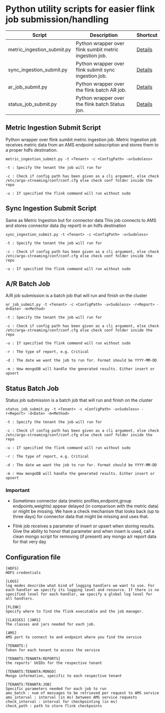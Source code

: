 # Python utility scripts for easier flink job submission/handling

| Script | Description | Shortcut |
|--------|-------------|---------- |
| metric_ingestion_submit.py | Python wrapper over flink sumbit metric ingestion job.| [Details](#ingest-metric) |
| sync_ingestion_submit.py | Python wrapper over flink submit sync ingestion job.| [Details](#ingest-synbc) |
| ar_job_submit.py | Python wrapper over the flink batch AR job. | [Details](#batch-ar) |
| status_job_submit.py | Python wrapper over the flink batch Status jon. | [Details](#batch-status) |

<a id="ingest-metric"></a>
## Metric Ingestion Submit Script
Python wrapper over flink sumbit metric ingestion job.
Metric Ingestion job receives metric data from an AMS endpoint subscription and stores them to a proper hdfs destination.

`metric_ingestion_submit.py -t <Tenant> -c <ConfigPath> -u<Sudoless>`

`-t : Specify the tenant the job will run for`

`-c : Check if config path has been given as a cli argument, else check /etc/argo-streaming/conf/conf.cfg else check conf folder inside the repo`

`-u : If specified the flink command will run without sudo`

<a id="ingest-sync"></a>
## Sync Ingestion Submit Script
Same as Metric Ingestion but for connector data
This job connects to AMS and stores connector data (by report) in an hdfs destination

`sync_ingestion_submit.py -t <Tenant> -c <ConfigPath> -u<Sudoless>`

`-t : Specify the tenant the job will run for`

`-c : Check if config path has been given as a cli argument, else check /etc/argo-streaming/conf/conf.cfg else check conf folder inside the repo`

`-u : If specified the flink command will run without sudo`

<a id="batch-ar"></a>
## A/R Batch Job
A/R job submission is a batch job that will run and finish on the cluster

`ar_job_submit.py -t <Tenant> -c <ConfigPath> -u<Sudoless> -r<Report> -d<Date> -m<Method>`

`-t : Specify the tenant the job will run for`

`-c : Check if config path has been given as a cli argument, else check /etc/argo-streaming/conf/conf.cfg else check conf folder inside the repo`

`-u : If specified the flink command will run without sudo`

`-r : The type of report, e.g. Critical`

`-d : The date we want the job to run for. Format should be YYYY-MM-DD`

`-m : How mongoDB will handle the generated results. Either insert or upsert`

<a id="batch-status"></a>
## Status Batch Job
Status job submission is a batch job that will run and finish on the cluster

`status_job_submit.py -t <Tenant> -c <ConfigPath> -u<Sudoless> -r<Report> -d<Date> -m<Method>`

`-t : Specify the tenant the job will run for`

`-c : Check if config path has been given as a cli argument, else check /etc/argo-streaming/conf/conf.cfg else check conf folder inside the repo`

`-u : If specified the flink command will run without sudo`

`-r : The type of report, e.g. Critical`

`-d : The date we want the job to run for. Format should be YYYY-MM-DD`

`-m : How mongoDB will handle the generated results. Either insert or upsert`


### Important

- Sometimes connector data (metric profiles,endpoint,group endpoints,weights) appear delayed (in comparison with the metric data) or might be missing. We have a check mechanism that looks back (up to three days) for connector data that might be missing and uses that.


- Flink job receives a parameter of insert or upsert when storing results. Give the ability to honor that parameter and when insert is used, call a clean mongo script for removing (if present) any mongo a/r report data for that very day

## Configuration file
```
[HDFS]
HDFS credentials

[LOGS]
log modes describe what kind of logging handlers we want to use. For each handler we specify its logging level and resource. If there is no specified level for each handler, we specify a global log level for all handlers.

[FLINK]
Specify where to find the flink executable and the job manager.

[CLASSES] [JARS]
The classes and jars needed for each job.

[AMS]
AMS port to connect to and endpoint where you find the service

[TENANTS:]
Token for each tenant to access the service

[TENANTS:TENANTA:REPORTS]
the reports' UUIDs for the respective tenant

[TENANTS:TENANTA:MONGO]
Mongo information, specific to each respective tenant

[TENANTS:TENANTA:JOB]
Specific parameters needed for each job to run
ams_batch : num of messages to be retrieved per request to AMS service
ams_interval : interval (in ms) between AMS service requests
check_interval : interval for checkpointing (in ms)
check_path : path to store flink checkpoints
```
